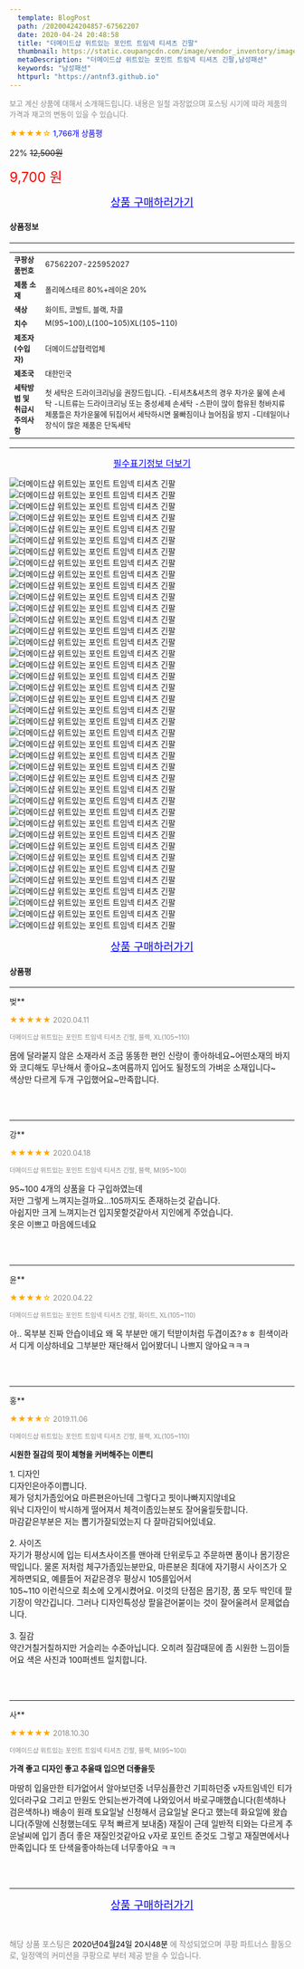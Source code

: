 ```yaml
---
  template: BlogPost
  path: /20200424204857-67562207
  date: 2020-04-24 20:48:58
  title: "더메이드샵 위트있는 포인트 트임넥 티셔츠 긴팔"
  thumbnail: https://static.coupangcdn.com/image/vendor_inventory/images/2018/02/26/16/2/b2122a5a-6337-4a20-bf66-fd585d87bed9.jpg
  metaDescription: "더메이드샵 위트있는 포인트 트임넥 티셔츠 긴팔,남성패션"
  keywords: "남성패션"
  httpurl: "https://antnf3.github.io"
---
```

  
<span style="color: #888;font-size:0.8rem">보고 계신 상품에 대해서 소개해드립니다.
내용은 일절 과장없으며 포스팅 시기에 따라 제품의 가격과 재고의 변동이 있을 수 있습니다.</span>
  
<span style="color: orange;">★★★★☆</span> <span style="color: blue;font-size: 0.85rem;">1,766개 상품평</span>

<span style="font-size: 0.9rem">22%</span> <span style="font-size: 0.9rem">~~12,500원~~</span>

<span style="color: red;font-size: 1.5rem;">9,700 원</span>



<p align="center"><a href="http://me2.do/5loeDK1L" style="font-size: 1.2rem; color: blue;">상품 구매하러가기</a></p>

#### 상품정보

---

|                  |                       |
| ---------------- | --------------------- |
| **<span style="font-size:0.8rem;">쿠팡상품번호</span>** | <span style="font-size:0.8rem;">67562207-225952027</span> |
| **<span style="font-size:0.8rem;">제품 소재</span>**    | <span style="font-size:0.8rem;">폴리에스테르 80%+레이온 20%</span>        |
| **<span style="font-size:0.8rem;">색상</span>**    | <span style="font-size:0.8rem;">화이트, 코발트, 블랙, 차콜</span>        |
| **<span style="font-size:0.8rem;">치수</span>**    | <span style="font-size:0.8rem;">M(95~100),L(100~105)XL(105~110)</span>        |
| **<span style="font-size:0.8rem;">제조자(수입자)</span>**    | <span style="font-size:0.8rem;">더메이드샵협력업체</span>        |
| **<span style="font-size:0.8rem;">제조국</span>**    | <span style="font-size:0.8rem;">대한민국</span>        |
| **<span style="font-size:0.8rem;">세탁방법 및 취급시 주의사항</span>**    | <span style="font-size:0.8rem;">첫 세탁은 드라이크리닝을 권장드립니다. -티셔츠&셔츠의 경우 차가운 물에 손세탁 -니트류는 드라이크리닝 또는 중성세제 손세탁 -스판이 많이 함유된 청바지류 제품들은 차가운물에 뒤집어서 세탁하시면 물빠짐이나 늘어짐을 방지 -디테일이나 장식이 많은 제품은 단독세탁</span>        |




---

<p align="center"><a href="http://me2.do/5loeDK1L" style="font-size: 1rem; color: blue;">필수표기정보 더보기</a></p>

![더메이드샵 위트있는 포인트 트임넥 티셔츠 긴팔](http://image1.coupangcdn.com/image/vendor_inventory/233e/6489a246de71f6bf366ce02e637316403757f1399862efbffc44840cc412.jpg)
![더메이드샵 위트있는 포인트 트임넥 티셔츠 긴팔](http://image1.coupangcdn.com/image/vendor_inventory/6713/023f51f0c4c3e0729b4c6bf04a021c6510fd8dfa18ac3e435dd971ee5f67.jpg)
![더메이드샵 위트있는 포인트 트임넥 티셔츠 긴팔](http://image1.coupangcdn.com/image/vendor_inventory/7e93/4b749ba807f72ab3eebc0ab2034ec42b0ec32d669b88faef0b914f5ddb53.jpg)
![더메이드샵 위트있는 포인트 트임넥 티셔츠 긴팔](http://image1.coupangcdn.com/image/vendor_inventory/49e5/01d41447c2f2f94db9517b2be6380f548c30e33841bda8f72250eb84bbfd.jpg)
![더메이드샵 위트있는 포인트 트임넥 티셔츠 긴팔](http://image1.coupangcdn.com/image/vendor_inventory/8669/84cb38caeceb9acf587a17edd05057f7532dc1004e2b5194bef8e49ec4f8.jpg)
![더메이드샵 위트있는 포인트 트임넥 티셔츠 긴팔](http://image1.coupangcdn.com/image/vendor_inventory/6196/6dfc24c1b5411a8bcef33646669e1302a9b24f429adccf9b4f8dadafe81d.jpg)
![더메이드샵 위트있는 포인트 트임넥 티셔츠 긴팔](http://image1.coupangcdn.com/image/vendor_inventory/2664/575ec126da1cd7e845bd237dd5411fafbd5b41b4cc6fbd09f0c67e502978.jpg)
![더메이드샵 위트있는 포인트 트임넥 티셔츠 긴팔](http://image1.coupangcdn.com/image/vendor_inventory/2660/600bcc120e172f81aa89c97db3ae6deb9f3b62810a379387eee3527ae260.jpg)
![더메이드샵 위트있는 포인트 트임넥 티셔츠 긴팔](http://image1.coupangcdn.com/image/vendor_inventory/4621/325afc11b79cb1ca8c64a5ac6e4d0708739e48bb8b3124a8c7f915f1bdf9.jpg)
![더메이드샵 위트있는 포인트 트임넥 티셔츠 긴팔](http://image1.coupangcdn.com/image/vendor_inventory/ed7e/879b287af5d9817755efaba858241b9cf4a09d7f23abbfc1fb1d72da884b.jpg)
![더메이드샵 위트있는 포인트 트임넥 티셔츠 긴팔](http://image1.coupangcdn.com/image/vendor_inventory/6738/9a6df2c2a6ca217a28ad7a1b83a9779039b181dbb68224031820221c0ef2.jpg)
![더메이드샵 위트있는 포인트 트임넥 티셔츠 긴팔](http://image1.coupangcdn.com/image/vendor_inventory/2da3/d25418c76625b6f00ace707ae45b27e39d32487823ec9674ca9016512441.jpg)
![더메이드샵 위트있는 포인트 트임넥 티셔츠 긴팔](http://image1.coupangcdn.com/image/vendor_inventory/283e/18a39117efdbd4794a558fcce850e5d862c90125f64c24fc6c9e3c88b69d.jpg)
![더메이드샵 위트있는 포인트 트임넥 티셔츠 긴팔](http://image1.coupangcdn.com/image/vendor_inventory/07a0/1628737a33863b12b850cab7c61d145f9e2cf5e3e947e5ce805c7a2cc972.jpg)
![더메이드샵 위트있는 포인트 트임넥 티셔츠 긴팔](http://image1.coupangcdn.com/image/vendor_inventory/b790/e55760d4bf6e92709b1a4f3f58664228e0c5e26ba73a5fc6a3d04e1c4917.jpg)
![더메이드샵 위트있는 포인트 트임넥 티셔츠 긴팔](http://image1.coupangcdn.com/image/vendor_inventory/2a25/49d38f93a9824212b7af3f281d04eff10b0fc870f7ccdb9e47a4cb520a1c.jpg)
![더메이드샵 위트있는 포인트 트임넥 티셔츠 긴팔](http://image1.coupangcdn.com/image/vendor_inventory/a98a/b2ec6f88dcbaa80344c4e8753a97b3ed2c499b66f8b1cf0855257f812c20.jpg)
![더메이드샵 위트있는 포인트 트임넥 티셔츠 긴팔](http://image1.coupangcdn.com/image/vendor_inventory/354a/1e2ef290301c091b52e8386d4c94a744937bf28886ebea72be2659461e7d.jpg)
![더메이드샵 위트있는 포인트 트임넥 티셔츠 긴팔](http://image1.coupangcdn.com/image/vendor_inventory/fa2d/056da858901a1d8dca762002407c1bfb4d97c536666e0ed62b5c8f4ee702.jpg)
![더메이드샵 위트있는 포인트 트임넥 티셔츠 긴팔](http://image1.coupangcdn.com/image/vendor_inventory/216d/db30b3612ad7270b9d6f012ad108ba39e0f27fa2da04c4b405e59f5755c2.jpg)
![더메이드샵 위트있는 포인트 트임넥 티셔츠 긴팔](http://image1.coupangcdn.com/image/vendor_inventory/af62/7318ed5023d40182c5b3d671d0ba7d09a8d746ecb2733a494aa7de84ad56.jpg)
![더메이드샵 위트있는 포인트 트임넥 티셔츠 긴팔](http://image1.coupangcdn.com/image/vendor_inventory/122d/f9a25f62b332137d3e1d40134f678e9dad4d5c9277c28697a88f636b751b.jpg)
![더메이드샵 위트있는 포인트 트임넥 티셔츠 긴팔](http://image1.coupangcdn.com/image/vendor_inventory/67d7/f95c84b2a3f83df038e332c08d462c79b2b38df70342a2d8f00c8ccd4a38.jpg)
![더메이드샵 위트있는 포인트 트임넥 티셔츠 긴팔](http://image1.coupangcdn.com/image/vendor_inventory/c108/0fd0a7da7a38e4a7fb1c6fde7e94acd5c282f560e8d7d34b1e0ac38aff15.jpg)
![더메이드샵 위트있는 포인트 트임넥 티셔츠 긴팔](http://image1.coupangcdn.com/image/vendor_inventory/262d/bd0e88ae9c234b5dd395614ae7aa1e1e401f7f56fb11ffd9d513e38faf10.jpg)
![더메이드샵 위트있는 포인트 트임넥 티셔츠 긴팔](http://image1.coupangcdn.com/image/vendor_inventory/44d5/51ff9e8ab6aba38a6df88318c245ca91ce529fc0269536e1b74382a54fbc.jpg)
![더메이드샵 위트있는 포인트 트임넥 티셔츠 긴팔](http://image1.coupangcdn.com/image/vendor_inventory/cc28/7ceeafaa748c2c6cc9cba91b9ddaaa367c6c03dd1d53d7a36c8740e826e7.jpg)
![더메이드샵 위트있는 포인트 트임넥 티셔츠 긴팔](http://image1.coupangcdn.com/image/vendor_inventory/c69f/5045c50ee3a50e8533c3e5ab834ae1cd1b6e70ef36dc611230cb2031a7a1.jpg)
![더메이드샵 위트있는 포인트 트임넥 티셔츠 긴팔](http://image1.coupangcdn.com/image/vendor_inventory/9458/9d2123b0bf086c163cfcc8a87396c33eba1864235b2235eb845b7c8e5f79.jpg)
![더메이드샵 위트있는 포인트 트임넥 티셔츠 긴팔](http://image1.coupangcdn.com/image/vendor_inventory/fd1e/1a4189f11b4e42ab3dbafb570aa98789b5b0345ae94456cc338c08d25d27.jpg)
![더메이드샵 위트있는 포인트 트임넥 티셔츠 긴팔](http://image1.coupangcdn.com/image/vendor_inventory/85d6/71bc6567464b49e41b2831c3d6619b092fb8d64aa35cd725849e838072a7.jpg)
![더메이드샵 위트있는 포인트 트임넥 티셔츠 긴팔](http://image1.coupangcdn.com/image/vendor_inventory/da6b/e20af686bd1107f0f9af4c03f617d82fd58e221876056946a948fb2e024d.jpg)
![더메이드샵 위트있는 포인트 트임넥 티셔츠 긴팔](http://image1.coupangcdn.com/image/vendor_inventory/108b/12c374bffd0ce5ced39f8bfbcb472d83e986616b651cd3afcf8c7e7eb9a9.jpg)
![더메이드샵 위트있는 포인트 트임넥 티셔츠 긴팔](http://image1.coupangcdn.com/image/vendor_inventory/5fb9/01c30e350245ac3e5dcd288330e59845d3bab593d58f32c599e728e52881.jpg)
![더메이드샵 위트있는 포인트 트임넥 티셔츠 긴팔](http://image1.coupangcdn.com/image/vendor_inventory/5b5a/6802d81daa0db4d393d708084ce2abd9cf244a1a2f7ec0e27247b3570d90.jpg)
![더메이드샵 위트있는 포인트 트임넥 티셔츠 긴팔](http://image1.coupangcdn.com/image/vendor_inventory/e314/5482da8639e0af3f5018c8e9ddf9b3d04b9a613a81aca903ce4bc524a14d.jpg)
![더메이드샵 위트있는 포인트 트임넥 티셔츠 긴팔](http://image1.coupangcdn.com/image/vendor_inventory/ba9a/0284ea9f7ce0f02b99193aa06a15584ff05fa395c8a0c320f484837ffd79.jpg)
![더메이드샵 위트있는 포인트 트임넥 티셔츠 긴팔](http://image1.coupangcdn.com/image/vendor_inventory/266a/dc3f1051ddd8790dea68693d48a00df35f3077c915e5dfd7ac5d257ec5d9.jpg)
![더메이드샵 위트있는 포인트 트임넥 티셔츠 긴팔](http://image1.coupangcdn.com/image/vendor_inventory/49e5/01d41447c2f2f94db9517b2be6380f548c30e33841bda8f72250eb84bbfd.jpg)
![더메이드샵 위트있는 포인트 트임넥 티셔츠 긴팔](http://image1.coupangcdn.com/image/vendor_inventory/3455/ce2bd4c813dcd375fef0a5ea6f16200854d67432cb9c5c9b5be6e037a393.jpg)

<p align="center"><a href="http://me2.do/5loeDK1L" style="font-size: 1.2rem; color: blue;">상품 구매하러가기</a></p>

#### 상품평
  
---
  
벚**
    
<span style="color: orange;">★★★★★</span> <span style="font-size:0.8rem;color: #888;">2020.04.11</span>
    
<span style="color: #888;font-size:0.7rem">더메이드샵 위트있는 포인트 트임넥 티셔츠 긴팔, 블랙, XL(105~110)</span>
    

    
<span style="font-size: 0.9rem;">몸에 달라붙지 않은 소재라서 조금 똥똥한 편인 신랑이 좋아하네요~어떤소재의 바지와 코디해도 무난해서 좋아요~초여름까지 입어도 될정도의 가벼운 소재입니다~<br/>색상만 다르게 두개 구입했어요~만족합니다.</span>
    
<br>
<br>

---
  
강**
    
<span style="color: orange;">★★★★★</span> <span style="font-size:0.8rem;color: #888;">2020.04.18</span>
    
<span style="color: #888;font-size:0.7rem">더메이드샵 위트있는 포인트 트임넥 티셔츠 긴팔, 블랙, M(95~100)</span>
    

    
<span style="font-size: 0.9rem;">95~100 4개의 상품을 다 구입하였는데<br/>저만 그렇게 느껴지는걸까요...105까지도 존재하는것 같습니다.<br/>아쉽지만 크게 느껴지는건 입지못할것같아서 지인에게 주었습니다.<br/>옷은 이쁘고 마음에드네요</span>
    
<br>
<br>

---
  
윤**
    
<span style="color: orange;">★★★★☆</span> <span style="font-size:0.8rem;color: #888;">2020.04.22</span>
    
<span style="color: #888;font-size:0.7rem">더메이드샵 위트있는 포인트 트임넥 티셔츠 긴팔, 화이트, XL(105~110)</span>
    

    
<span style="font-size: 0.9rem;">아.. 목부분 진짜 안습이네요 왜 목 부분만 애기 턱받이처럼 두겹이죠?ㅎㅎ 흰색이라서 디게 이상하네요  그부분만 재단해서 입어봤더니 나쁘지 않아요ㅋㅋㅋ</span>
    
<br>
<br>

---
  
홍**
    
<span style="color: orange;">★★★★☆</span> <span style="font-size:0.8rem;color: #888;">2019.11.06</span>
    
<span style="color: #888;font-size:0.7rem">더메이드샵 위트있는 포인트 트임넥 티셔츠 긴팔, 블랙, XL(105~110)</span>
    
<span style="font-size:0.85rem">**시원한 질감의 핏이 체형을 커버해주는 이쁜티**</span>
    
<span style="font-size: 0.9rem;">1. 디자인<br/>디자인은아주이쁩니다.<br/>제가 덩치가좀있어요 마른편은아닌데 그렇다고 핏이나빠지지않네요<br/>워낙 디자인이 박시하게 떨어져서 체격이좀있는분도 잘어울릴듯합니다.<br/>마감같은부분은 저는 뽑기가잘되었는지 다 잘마감되어있네요.<br/><br/>2. 사이즈<br/>자기가 평상시에 입는 티셔츠사이즈를 맨아래 단위로두고 주문하면 품이나 몸기장은 딱입니다. 물론 저처럼 체구가좀있는분만요, 마른분은 최대에 자기평시 사이즈가 오게하면되요, 예를들어 저같은경우 평상시 105를입어서<br/>105~110 이런식으로 최소에 오게시켰어요. 이것의 단점은 몸기장, 품 모두 딱인데 팔기장이 약간깁니다. 그러나 디자인특성상 팔을걷어붙이는 것이 잘어울려서 문제없습니다.<br/><br/>3. 질감<br/>약간거칠거칠하지만 거슬리는 수준아닙니다. 오히려 질감때문에 좀 시원한 느낌이들어요 색은 사진과 100퍼센트 일치합니다.</span>
    
<br>
<br>

---
  
사**
    
<span style="color: orange;">★★★★★</span> <span style="font-size:0.8rem;color: #888;">2018.10.30</span>
    
<span style="color: #888;font-size:0.7rem">더메이드샵 위트있는 포인트 트임넥 티셔츠 긴팔, 블랙, M(95~100)</span>
    
<span style="font-size:0.85rem">**가격 좋고 디자인 좋고 추울때 입으면 더좋을듯**</span>
    
<span style="font-size: 0.9rem;">마땅히 입을만한 티가없어서 알아보던중 너무심플한건 기피하던중  v자트임넥인 티가 있더라구요 그리고 만원도 안되는싼가격에 나와있어서 바로구매했습니다(흰색하나 검은색하나) 배송이 원래 토요일날 신청해서 금요일날 온다고 했는데 화요일에 왔습니다(주말에 신청했는데도 무척 빠르게 보내줌) 재질이 근데 일반적 티와는 다르게 추운날씨에 입기 좀더 좋은 재질인것같아요 v자로 포인트 준것도 그렇고 재질면에서나 만족입니다 또 단색을좋아하는데  너무좋아요 ㅋㅋ</span>
    
<br>
<br>


  
---
  
<p align="center"><a href="http://me2.do/5loeDK1L" style="font-size: 1.2rem; color: blue;">상품 구매하러가기</a></p>
  
<br>
  
<span style="font-size: 0.85rem; color: #888;">해당 상품 포스팅은 <span style="color: #000;"> 2020년04월24일 20시48분 </span> 에 작성되었으며 쿠팡 파트너스 활동으로, 일정액의 커미션을 쿠팡으로 부터 제공 받을 수 있습니다.</span>
